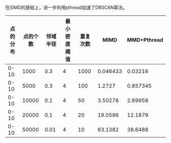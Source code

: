 在SIMD的基础上，进一步利用pthread加速了DBSCAN算法。

| 点的分布 | 点的个数 | 邻域半径 | 最小密度阈值 | 重复次数 | MIMD     | MMD+Pthread |
| -------- | -------- | -------- | ------------ | -------- | -------- | ----------- |
| 0-10     | 1000     | 0.3      | 4            | 1000     | 0.046433 | 0.03216     |
| 0-10     | 5000     | 0.3      | 4            | 100      | 1.2727   | 0.857345    |
| 0-10     | 10000    | 0.1      | 4            | 50       | 3.50278  | 2.69958     |
| 0-10     | 20000    | 0.1      | 4            | 20       | 19.0586  | 12.1879     |
| 0-10     | 50000    | 0.01     | 4            | 10       | 63.1382  | 38.6488     |
